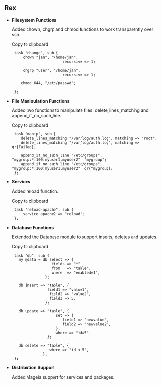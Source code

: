 ## Rex

-   **Filesystem Functions**

    Added chown, chgrp and chmod functions to work transparently over ssh.

    Copy to clipboard

         task "change", sub {
             chown "jan", "/home/jan", 
                               recursive => 1;
           
             chgrp "user", "/home/jan", 
                               recursive => 1;

            chmod 644, "/etc/passwd";

         };

-   **File Manipulation Functions**

    Added two functions to manipulate files: delete\_lines\_matching and append\_if\_no\_such\_line.

    Copy to clipboard

         task "manip", sub {
            delete_lines_matching "/var/log/auth.log", matching => "root";
            delete_lines_matching "/var/log/auth.log", matching => qr{Failed};
            
            append_if_no_such_line "/etc/groups", "mygroup:*:100:myuser1,myuser2", "mygroup";
            append_if_no_such_line "/etc/groups", "mygroup:*:100:myuser1,myuser2", qr{^mygroup};
         };

-   **Services**

    Added reload function.

    Copy to clipboard

         task "reload-apache", sub {
             service apache2 => "reload";
         };

-   **Database Functions**

    Extended the Database module to support inserts, deletes and updates.

    Copy to clipboard

         task "db", sub {
           my @data = db select => {
                          fields => "*",
                          from   => "table",
                          where  => "enabled=1",
                       };
                   
           db insert => "table", {
                        field1 => "value1",
                         field2 => "value2",
                         field3 => 5,
                       };
                        
           db update => "table", {
                            set => {
                               field1 => "newvalue",
                               field2 => "newvalue2",
                            },
                            where => "id=5",
                        };
                        
           db delete => "table", {
                         where => "id < 5",
                      };
         };

-   **Distribution Support**

    Added Mageia support for services and packages.


